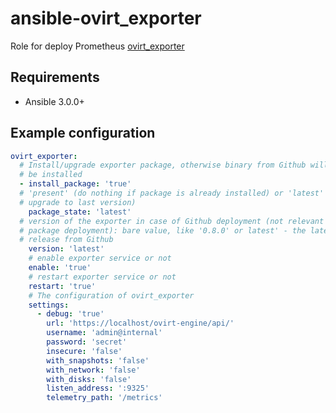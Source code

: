 # ansible-ovirt_exporter

Role for deploy Prometheus
[ovirt_exporter](https://github.com/czerwonk/ovirt_exporter)

## Requirements

* Ansible 3.0.0+

Example configuration
-------------------------

```yaml
ovirt_exporter:
  # Install/upgrade exporter package, otherwise binary from Github will
  # be installed
  - install_package: 'true'
  # 'present' (do nothing if package is already installed) or 'latest' (always
  # upgrade to last version)
    package_state: 'latest'
  # version of the exporter in case of Github deployment (not relevant for
  # package deployment): bare value, like '0.8.0' or latest' - the latest
  # release from Github
    version: 'latest'
    # enable exporter service or not
    enable: 'true'
    # restart exporter service or not
    restart: 'true'
    # The configuration of ovirt_exporter
    settings:
      - debug: 'true'
        url: 'https://localhost/ovirt-engine/api/'
        username: 'admin@internal'
        password: 'secret'
        insecure: 'false'
        with_snapshots: 'false'
        with_network: 'false'
        with_disks: 'false'
        listen_address: ':9325'
        telemetry_path: '/metrics'
```
